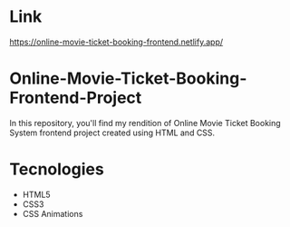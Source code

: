 # Link

https://online-movie-ticket-booking-frontend.netlify.app/

# Online-Movie-Ticket-Booking-Frontend-Project

In this repository, you'll find my rendition of Online Movie Ticket Booking System frontend project created using HTML and CSS.

# Tecnologies
* HTML5
* CSS3
* CSS Animations
  


